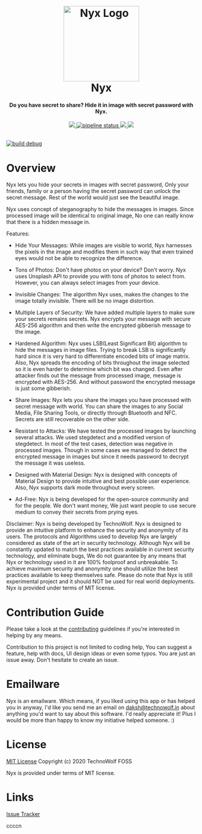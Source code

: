<div align="center">
    <h1>
        <br>
        <a href="#">
            <img src="https://gitlab.com/technowolf/nyx/-/raw/develop/images/nyx-logo.png" 
            alt="Nyx Logo" width="200"></a>
        <br>
        Nyx
        <br>
    </h1>
    <h4 align="center">Do you have secret to share? Hide it in image with secret password with Nyx.</h4>
</div>

<div align="center">
    <a href="https://gitlab.com/technowolf/nyx/-/blob/develop/LICENSE" target="_blank">
        <img src="https://img.shields.io/badge/license-MIT-brightgreen.svg">
    </a>
    <a href="https://gitlab.com/technowolf/nyx/-/pipelines">
        <img alt="pipeline status" src="https://gitlab.com/technowolf/nyx/badges/develop/pipeline.svg" />
    </a>
    <a href="https://saythanks.io/to/daksh7011" target="_blank">
        <img src="https://img.shields.io/badge/SayThanks.io-%E2%98%BC-1EAEDB.svg">
    </a>
    <a href="https://www.paypal.me/daksh7011" target="_blank">
        <img src="https://img.shields.io/badge/$-donate-ff69b4.svg?maxAge=2592000&amp;style=flat">
    </a>
    <br>
    <br>
</div>

[![build debug](https://github.com/daksh7011/Nyx/actions/workflows/check.yml/badge.svg?branch=develop)](https://github.com/daksh7011/Nyx/actions/workflows/check.yml)

# Overview

Nyx lets you hide your secrets in images with secret password, Only your friends, family or a person
having the secret password can unlock the secret message. Rest of the world would just see the
beautiful image.

Nyx uses concept of steganography to hide the messages in images. Since processed image will be
identical to original image, No one can really know that there is a hidden message in.

Features: 
* Hide Your Messages: While images are visible to world, Nyx harnesses the pixels in the image and
modifies them in such way that even trained eyes would not be able to recognize the difference.

* Tons of Photos: Don't have photos on your device? Don't worry. Nyx uses Unsplash API to provide
you with tons of photos to select from. However, you can always select images from your device.

* Invisible Changes: The algorithm Nyx uses, makes the changes to the image totally invisible.
There will be no image distortion.

* Multiple Layers of Security: We have added multiple layers to make sure your secrets remains
secrets. Nyx encrypts your message with secure AES-256 algorithm and then write the encrypted
gibberish message to the image.

* Hardened Algorithm: Nyx uses LSB(Least Significant Bit) algorithm to hide the messages in image
files. Trying to break LSB is significantly hard since it is very hard to differentiate encoded bits
of image matrix.  Also, Nyx spreads the encoding of bits throughout the image selected so it is
even harder to determine which bit was changed. Even after attacker finds out the message from
processed image, message is encrypted with AES-256. And without password the encrypted message
is just some gibberish.

* Share Images: Nyx lets you share the images you have processed with secret message with world.
You can share the images to any Social Media, File Sharing Tools, or directly through
Bluetooth and NFC. Secrets are still recoverable on the other side.

* Resistant to Attacks: We have tested the processed images by launching several attacks.
We used stegdetect and a modified version of stegdetect. In most of the test cases, detection
was negative in processed images. Though in some cases we managed to detect the encrypted message
in images but since it needs password to decrypt the message it was useless.

* Designed with Material Design: Nyx is designed with concepts of Material Design to provide
intuitive and best possible user experience. Also, Nyx supports dark mode throughout every screen.

* Ad-Free: Nyx is being developed for the open-source community and for the people. We don't want
money, We just want people to use secure medium to convey their secrets from prying eyes.

Disclaimer:
Nyx is being developed by TechnoWolf. Nyx is designed to provide an intuitive platform to enhance
the security and anonymity of its users. The protocols and Algorithms used to develop Nyx are
largely considered as state of the art in security technology. Although Nyx will be constantly
updated to match the best practices available in current security technology, and eliminate bugs,
We do not guarantee by any means that Nyx or technology used in it are 100% foolproof and unbreakable.
To achieve maximum security and anonymity one should utilize the best practices available to keep
themselves safe. Please do note that Nyx is still experimental project and it should NOT be used
for real world deployments. Nyx is provided under terms of MIT license.

# Contribution Guide
Please take a look at the [contributing](CONTRIBUTING.md) guidelines if you're interested in helping by any means.

Contribution to this project is not limited to coding help, You can suggest a feature, help with docs, UI design 
ideas or even some typos. You are just an issue away. Don't hesitate to create an issue.

# Emailware

Nyx is an emailware. Which means, if you liked using this app or has helped you in anyway, I'd like you send me an email
on [daksh@technowolf.in](mailto:daksh@technowolf.in) about anything you'd want to say about this software.
I'd really appreciate it! Plus I would be more than happy to know my initiative helped someone. :)

# License

[MIT License](LICENSE) Copyright (c) 2020 TechnoWolf FOSS

Nyx is provided under terms of MIT license.

# Links

[Issue Tracker](https://gitlab.com/technowolf/nyx/issues)  


ccccn
